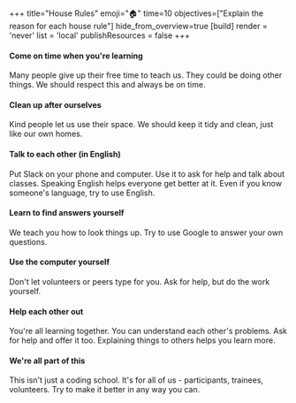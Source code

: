 +++
title="House Rules"
emoji="🏠"
time=10
objectives=["Explain the reason for each house rule"]
hide_from_overview=true
[build]
  render = 'never'
  list = 'local'
  publishResources = false
+++

#### Come on time when you're learning

Many people give up their free time to teach us. They could be doing other things. We should respect this and always be on time.

#### Clean up after ourselves

Kind people let us use their space. We should keep it tidy and clean, just like our own homes.

#### Talk to each other (in English)

Put Slack on your phone and computer. Use it to ask for help and talk about classes.
Speaking English helps everyone get better at it. Even if you know someone's language, try to use English.

#### Learn to find answers yourself

We teach you how to look things up. Try to use Google to answer your own questions.

#### Use the computer yourself

Don't let volunteers or peers type for you. Ask for help, but do the work yourself.

#### Help each other out

You're all learning together. You can understand each other's problems. Ask for help and offer it too. Explaining things to others helps you learn more.

#### We're all part of this

This isn't just a coding school. It's for all of us - participants, trainees, volunteers. Try to make it better in any way you can.
